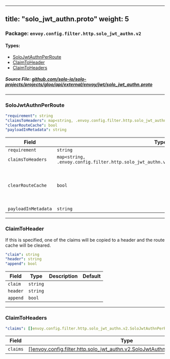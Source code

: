 
---
title: "solo_jwt_authn.proto"
weight: 5
---

<!-- Code generated by solo-kit. DO NOT EDIT. -->


### Package: `envoy.config.filter.http.solo_jwt_authn.v2` 
#### Types:


- [SoloJwtAuthnPerRoute](#solojwtauthnperroute)
- [ClaimToHeader](#claimtoheader)
- [ClaimToHeaders](#claimtoheaders)
  



##### Source File: [github.com/solo-io/solo-projects/projects/gloo/api/external/envoy/jwt/solo_jwt_authn.proto](https://github.com/solo-io/solo-projects/blob/master/projects/gloo/api/external/envoy/jwt/solo_jwt_authn.proto)





---
### SoloJwtAuthnPerRoute



```yaml
"requirement": string
"claimsToHeaders": map<string, .envoy.config.filter.http.solo_jwt_authn.v2.SoloJwtAuthnPerRoute.ClaimToHeaders>
"clearRouteCache": bool
"payloadInMetadata": string

```

| Field | Type | Description | Default |
| ----- | ---- | ----------- |----------- | 
| `requirement` | `string` |  |  |
| `claimsToHeaders` | `map<string, .envoy.config.filter.http.solo_jwt_authn.v2.SoloJwtAuthnPerRoute.ClaimToHeaders>` |  |  |
| `clearRouteCache` | `bool` | clear the route cache if claims were added to the header |  |
| `payloadInMetadata` | `string` |  |  |




---
### ClaimToHeader

 
If this is specified, one of the claims will be copied to a header
and the route cache will be cleared.

```yaml
"claim": string
"header": string
"append": bool

```

| Field | Type | Description | Default |
| ----- | ---- | ----------- |----------- | 
| `claim` | `string` |  |  |
| `header` | `string` |  |  |
| `append` | `bool` |  |  |




---
### ClaimToHeaders



```yaml
"claims": []envoy.config.filter.http.solo_jwt_authn.v2.SoloJwtAuthnPerRoute.ClaimToHeader

```

| Field | Type | Description | Default |
| ----- | ---- | ----------- |----------- | 
| `claims` | [[]envoy.config.filter.http.solo_jwt_authn.v2.SoloJwtAuthnPerRoute.ClaimToHeader](../solo_jwt_authn.proto.sk#claimtoheader) |  |  |





<!-- Start of HubSpot Embed Code -->
<script type="text/javascript" id="hs-script-loader" async defer src="//js.hs-scripts.com/5130874.js"></script>
<!-- End of HubSpot Embed Code -->
